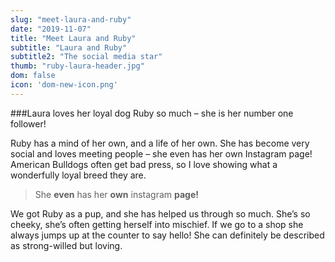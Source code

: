 ```yaml
---
slug: "meet-laura-and-ruby"
date: "2019-11-07"
title: "Meet Laura and Ruby"
subtitle: "Laura and Ruby"
subtitle2: "The social media star"
thumb: "ruby-laura-header.jpg"
dom: false
icon: 'dom-new-icon.png'
---
```


###Laura loves her loyal dog Ruby so much – she is her number one follower! 

Ruby has a mind of her own, and a life of her own. She has become very social and loves meeting people – she even has her own Instagram page! American Bulldogs often get bad press, so I love showing what a wonderfully loyal breed they are. 

> She **even** has her **own** instagram **page!**

We got Ruby as a pup, and she has helped us through so much. She’s so cheeky, she’s often getting herself into mischief. If we go to a shop she always jumps up at the counter to say hello! She can definitely be described as strong-willed but loving. 